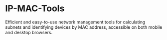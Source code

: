 # IP-MAC-Tools
 Efficient and easy-to-use network management tools for calculating subnets and identifying devices by MAC address, accessible on both mobile and desktop browsers.
